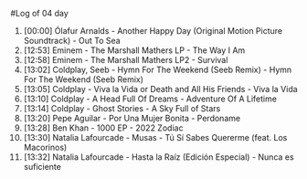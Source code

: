 #Log of 04 day

1. [00:00] Ólafur Arnalds - Another Happy Day (Original Motion Picture Soundtrack) - Out To Sea
1. [12:53] Eminem - The Marshall Mathers LP - The Way I Am
1. [12:58] Eminem - The Marshall Mathers LP2 - Survival
1. [13:02] Coldplay, Seeb - Hymn For The Weekend (Seeb Remix) - Hymn For The Weekend (Seeb Remix)
1. [13:05] Coldplay - Viva la Vida or Death and All His Friends - Viva la Vida
1. [13:10] Coldplay - A Head Full Of Dreams - Adventure Of A Lifetime
1. [13:14] Coldplay - Ghost Stories - A Sky Full of Stars
1. [13:20] Pepe Aguilar - Por Una Mujer Bonita - Perdoname
1. [13:28] Ben Khan - 1000 EP - 2022 Zodiac
1. [13:30] Natalia Lafourcade - Musas - Tú Sí Sabes Quererme (feat. Los Macorinos)
1. [13:32] Natalia Lafourcade - Hasta la Raíz (Edición Especial) - Nunca es suficiente
